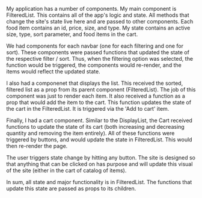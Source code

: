 My application has a number of components. My main component is FilteredList. This
contains all of the app's logic and state. All methods that change the site's state
live here and are passed to other components. Each food item contains an id, price, size, and type. 
My state contains an active size, type, sort parameter, and food items in the cart.

We had components for each navbar (one for each filtering and one for sort). These components
were passed functions that updated the state of the respective filter / sort. Thus, when the filtering
option was selected, the function would be triggered, the components would re-render, and the items
would reflect the updated state.

I also had a componenet that displays the list. This received the sorted, filtered list as a prop from
its parent component (FilteredList). The job of this component was just to render each item. It also
received a function as a prop that would add the item to the cart. This function updates the state of
the cart in the FilteredList. It is triggered via the 'Add to cart' item.

Finally, I had a cart component. Similar to the DisplayList, the Cart received functions to update the
state of its cart (both increasing and decreasing quantity and removing the item entirely). All of these
functions were triggered by buttons, and would update the state in FilteredList. This would then re-render
the page.

The user triggers state change by hitting any button. The site is designed so that anything that
can be clicked on has purpose and will update this visual of the site (either in the cart of catalog
of items).

In sum, all state and major functionality is in FilteredList. The functions that update this state are passed as props to its children.